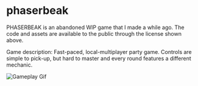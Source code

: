 # phaserbeak

PHASERBEAK is an abandoned WIP game that I made a while ago. The code and assets
are available to the public through the license shown above.

Game description:
Fast-paced, local-multiplayer party game. Controls are simple to pick-up, but hard to master and every round features a different mechanic.

![Gameplay Gif](https://gfycat.com/ifr/DesertedConcreteAlbacoretuna)
